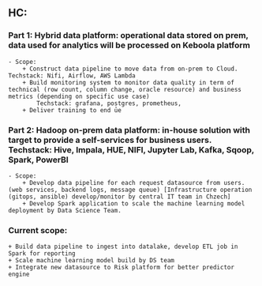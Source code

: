 ## HC:
### Part 1: Hybrid data platform: operational data stored on prem, data used for analytics will be processed on Keboola platform
	- Scope:
		+ Construct data pipeline to move data from on-prem to Cloud. Techstack: Nifi, Airflow, AWS Lambda
		+ Build monitoring system to monitor data quality in term of technical (row count, column change, oracle resource) and business metrics (depending on specific use case)
			Techstack: grafana, postgres, prometheus, 
		+ Deliver training to end ủe
		
### Part 2: Hadoop on-prem data platform: in-house solution with target to provide a self-services for business users. Techstack: Hive, Impala, HUE, NIFI, Jupyter Lab, Kafka, Sqoop, Spark, PowerBI
	- Scope:
		+ Develop data pipeline for each request datasource from users. (web services, backend logs, message queue) [Infrastructure operation (gitops, ansible) develop/monitor by central IT team in Chzech]
		+ Develop Spark application to scale the machine learning model deployment by Data Science Team.
	
### Current scope:
	+ Build data pipeline to ingest into datalake, develop ETL job in Spark for reporting
	+ Scale machine learning model build by DS team
	+ Integrate new datasource to Risk platform for better predictor engine
	
